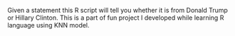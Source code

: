 Given a statement this R script will tell you whether it is from Donald Trump or Hillary Clinton. This is a part of fun project I developed while learning R language using KNN model.
